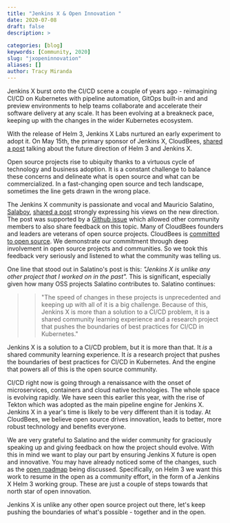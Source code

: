 ```yaml
---
title: "Jenkins X & Open Innovation "
date: 2020-07-08
draft: false
description: >
  
categories: [blog]
keywords: [Community, 2020]
slug: "jxopeninnovation"
aliases: []
author: Tracy Miranda
---
```


Jenkins X burst onto the CI/CD scene a couple of years ago - reimagining CI/CD on Kubernetes with pipeline automation, GitOps built-in and and preview environments to help teams collaborate and accelerate their software delivery at any scale. It has been evolving at a breakneck pace, keeping up with the changes in the wider Kubernetes ecosystem. 

With the release of Helm 3, Jenkins X Labs nurtured an early experiment to adopt it. On May 15th, the primary sponsor of Jenkins X, CloudBees, [shared a post](https://jenkins-x.io/blog/2020/05/15/helm3/#why-isnt-this-all-more-open) talking about the future direction of Helm 3 and Jenkins X. 

Open source projects rise to ubiquity thanks to a virtuous cycle of technology and business adoption. It is a constant challenge to balance these concerns and delineate what is open source and what can be commercialized. In a fast-changing open source and tech landscape, sometimes the line gets drawn in the wrong place. 

The Jenkins X community is passionate and vocal and Mauricio Salatino, [Salaboy](https://twitter.com/salaboy), [shared a post](https://salaboy.com/2020/05/19/why-isnt-jenkins-xs-future-more-open/) strongly expressing his views on the new direction. The post was supported by a [Github issue](https://github.com/jenkins-x/jx/issues/7207) which allowed other community members to also share feedback on this topic. Many of CloudBees founders and leaders are veterans of open source projects. CloudBees is [committed to open source](https://www.previous.cloudbees.com/open-source). We demonstrate our commitment through deep involvement in open source projects and communities. So we took this feedback very seriously and listened to what the community was telling us.

One line that stood out in Salatino's post is this: *"Jenkins X is unlike any other project that I worked on in the past".* This is significant, especially given how many OSS projects Salatino contributes to. Salatino continues:


>>"The speed of changes in these projects is unprecedented and keeping up with all of it is a big challenge. Because of this, Jenkins X is more than a solution to a CI/CD problem, it is a shared community learning experience and a research project that pushes the boundaries of best practices for CI/CD in Kubernetes."

Jenkins X is a solution to a CI/CD problem, but it is more than that. It *is* a shared community learning experience. It *is* a research project that pushes the boundaries of best practices for CI/CD in Kubernetes. And the engine that powers all of this is the open source community. 

CI/CD right now is going through a renaissance with the onset of microservices, containers and cloud native technologies. The whole space is evolving rapidly. We have seen this earlier this year, with the rise of Tekton which was adopted as the main pipeline engine for Jenkins X. Jenkins X in a year's time is likely to be very different than it is today.  At CloudBees, we believe open source drives innovation, leads to better, more robust technology and benefits everyone. 

We are very grateful to Salatino and the wider community for graciously speaking up and giving feedback on how the project should evolve. With this in mind we want to play our part by ensuring Jenkins X future is open and innovative. You may have already noticed some of the changes, such as the [open roadmap](https://jenkins-x.io/community/roadmap/) being discussed. Specifically, on Helm 3 we want this work to resume in the open as a community effort, in the form of a Jenkins X Helm 3 working group. These are just a couple of steps towards that north star of open innovation. 

Jenkins X is unlike any other open source project out there, let's keep pushing the boundaries of what's possible - together and in the open.

